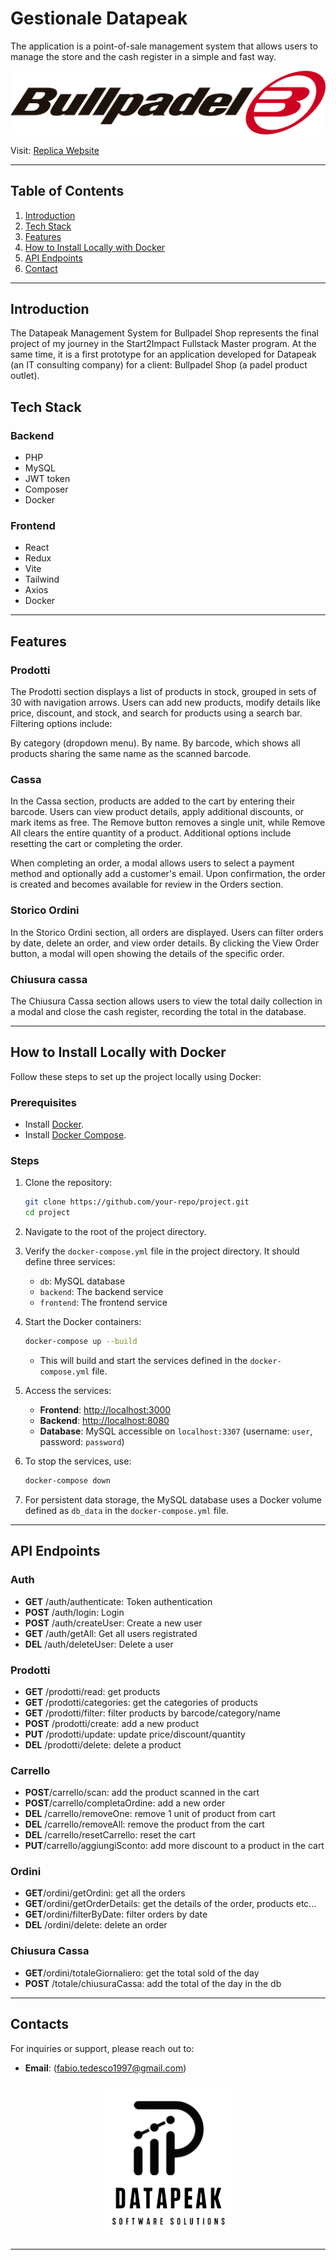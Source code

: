 # Gestionale Datapeak

The application is a point-of-sale management system that allows users to manage the store and the cash register in a simple and fast way.

![Project Logo](FE/src/assets/log_bullpadel.png)

Visit: [Replica Website](https://gestionaledatapeak.up.railway.app)

---

## Table of Contents

1. [Introduction](#introduction)
2. [Tech Stack](#tech-stack)
3. [Features](#features)
4. [How to Install Locally with Docker](#how-to-install-locally-with-docker)
5. [API Endpoints](#api-endpoints)
6. [Contact](#contact)

---

## Introduction

The Datapeak Management System for Bullpadel Shop represents the final project of my journey in the Start2Impact Fullstack Master program.
At the same time, it is a first prototype for an application developed for Datapeak (an IT consulting company) for a client: Bullpadel Shop (a padel product outlet).

## Tech Stack

### Backend

- PHP
- MySQL
- JWT token
- Composer
- Docker

### Frontend

- React
- Redux
- Vite
- Tailwind
- Axios
- Docker

---

## Features

### Prodotti

The Prodotti section displays a list of products in stock, grouped in sets of 30 with navigation arrows. Users can add new products, modify details like price, discount, and stock, and search for products using a search bar. Filtering options include:

By category (dropdown menu).
By name.
By barcode, which shows all products sharing the same name as the scanned barcode.

### Cassa

In the Cassa section, products are added to the cart by entering their barcode. Users can view product details, apply additional discounts, or mark items as free. The Remove button removes a single unit, while Remove All clears the entire quantity of a product. Additional options include resetting the cart or completing the order.

When completing an order, a modal allows users to select a payment method and optionally add a customer's email. Upon confirmation, the order is created and becomes available for review in the Orders section.

### Storico Ordini

In the Storico Ordini section, all orders are displayed.
Users can filter orders by date, delete an order, and view order details. By clicking the View Order button, a modal will open showing the details of the specific order.

### Chiusura cassa

The Chiusura Cassa section allows users to view the total daily collection in a modal and close the cash register, recording the total in the database.

---

## How to Install Locally with Docker

Follow these steps to set up the project locally using Docker:

### Prerequisites

- Install [Docker](https://docs.docker.com/get-docker/).
- Install [Docker Compose](https://docs.docker.com/compose/install/).

### Steps

1. Clone the repository:

   ```bash
   git clone https://github.com/your-repo/project.git
   cd project
   ```

2. Navigate to the root of the project directory.

3. Verify the `docker-compose.yml` file in the project directory. It should define three services:

   - `db`: MySQL database
   - `backend`: The backend service
   - `frontend`: The frontend service

4. Start the Docker containers:

   ```bash
   docker-compose up --build
   ```

   - This will build and start the services defined in the `docker-compose.yml` file.

5. Access the services:

   - **Frontend**: [http://localhost:3000](http://localhost:3000)
   - **Backend**: [http://localhost:8080](http://localhost:8080)
   - **Database**: MySQL accessible on `localhost:3307` (username: `user`, password: `password`)

6. To stop the services, use:

   ```bash
   docker-compose down
   ```

7. For persistent data storage, the MySQL database uses a Docker volume defined as `db_data` in the `docker-compose.yml` file.

---

## API Endpoints

### Auth

- **GET** /auth/authenticate: Token authentication
- **POST** /auth/login: Login
- **POST** /auth/createUser: Create a new user
- **GET** /auth/getAll: Get all users registrated
- **DEL** /auth/deleteUser: Delete a user

### Prodotti

- **GET** /prodotti/read: get products
- **GET** /prodotti/categories: get the categories of products
- **GET** /prodotti/filter: filter products by barcode/category/name
- **POST** /prodotti/create: add a new product
- **PUT** /prodotti/update: update price/discount/quantity
- **DEL** /prodotti/delete: delete a product

### Carrello

- **POST**/carrello/scan: add the product scanned in the cart
- **POST**/carrello/completaOrdine: add a new order
- **DEL** /carrello/removeOne: remove 1 unit of product from cart
- **DEL** /carrello/removeAll: remove the product from the cart
- **DEL** /carrello/resetCarrello: reset the cart
- **PUT**/carrello/aggiungiSconto: add more discount to a product in the cart

### Ordini

- **GET**/ordini/getOrdini: get all the orders
- **GET**/ordini/getOrderDetails: get the details of the order, products etc...
- **GET**/ordini/filterByDate: filter orders by date
- **DEL** /ordini/delete: delete an order

### Chiusura Cassa

- **GET**/ordini/totaleGiornaliero: get the total sold of the day
- **POST** /totale/chiusuraCassa: add the total of the day in the db

---

## Contacts

For inquiries or support, please reach out to:

- **Email**: (fabio.tedesco1997@gmail.com)

<div align="center">
  <img src="FE/src/assets/datapeak.png" alt="Datapeak Logo" />
</div>

---
